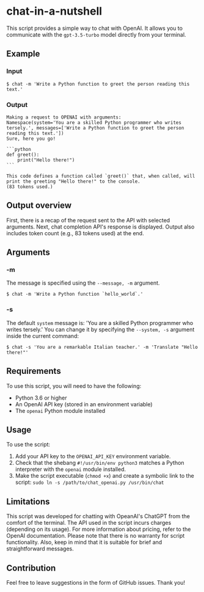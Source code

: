 # chat-in-a-nutshell

This script provides a simple way to chat with OpenAI. It allows you to communicate with the `gpt-3.5-turbo` model directly from your terminal.

## Example 
### Input

```
$ chat -m 'Write a Python function to greet the person reading this text.'
```

### Output 
````
Making a request to OPENAI with arguments:
Namespace(system='You are a skilled Python programmer who writes tersely.', messages=['Write a Python function to greet the person reading this text.'])
Sure, here you go!

```python
def greet():
    print("Hello there!")
```

This code defines a function called `greet()` that, when called, will print the greeting "Hello there!" to the console.
(83 tokens used.)
````

## Output overview
First, there is a recap of the request sent to the API with selected arguments. Next, chat completion API's response is displayed. Output also includes token count (e.g., 83 tokens used) at the end.

## Arguments

### -m

The message is specified using the `--message, -m` argument. 
```
$ chat -m 'Write a Python function `hello_world`.'
```
### -s

The default `system` message is: 'You are a skilled Python programmer who writes tersely.' You can change it by specifying the `--system, -s` argument inside the current command:
```
$ chat -s 'You are a remarkable Italian teacher.' -m 'Translate "Hello there!"'
```


## Requirements

To use this script, you will need to have the following:
- Python 3.6 or higher
- An OpenAI API key (stored in an environment variable)
- The `openai` Python module installed

## Usage

To use the script:
1. Add your API key to the `OPENAI_API_KEY` environment variable.
2. Check that the shebang `#!/usr/bin/env python3` matches a Python interpreter with the `openai` module installed.
3. Make the script executable (`chmod +x`) and create a symbolic link to the script: `sudo ln -s /path/to/chat_openai.py /usr/bin/chat`


## Limitations

This script was developed for chatting with OpeanAI's ChatGPT from the comfort of the terminal. The API used in the script incurs charges (depending on its usage). For more information about pricing, refer to the OpenAI documentation.
Please note that there is no warranty for script functionality. Also, keep in mind that it is suitable for brief and straightforward messages.

## Contribution

Feel free to leave suggestions in the form of GitHub issues. Thank you!